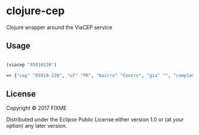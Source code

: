 # clojure-cep

Clojure wrapper around the ViaCEP service

## Usage

```clojure

(viacep "85010220")

=> {"cep" "85010-220", "uf" "PR", "bairro" "Centro", "gia" "", "complemento" "de 500/501 ao fim", "logradouro" "Rua Xavier da Silva", "localidade" "Guarapuava", "unidade" "", "ibge" "4109401"}

```

## License

Copyright © 2017 FIXME

Distributed under the Eclipse Public License either version 1.0 or (at
your option) any later version.
